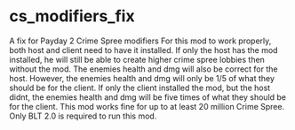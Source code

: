 # cs_modifiers_fix
A fix for Payday 2 Crime Spree modifiers
For this mod to work properly, both host and client need to have it installed.
If only the host has the mod installed, he will still be able to create higher crime spree lobbies then without the mod. The enemies health and dmg will also be correct for the host. However, the enemies health and dmg will only be 1/5 of what they should be for the client.
If only the client installed the mod, but the host didnt, the enemies health and dmg will be five times of what they should be for the client.
This mod works fine for up to at least 20 million Crime Spree.
Only BLT 2.0 is required to run this mod.


